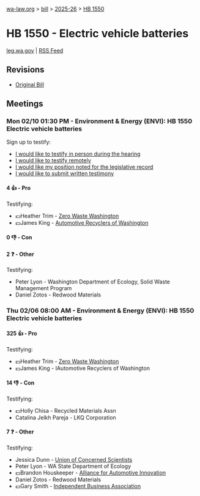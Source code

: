 [wa-law.org](/) > [bill](/bill/) > [2025-26](/bill/2025-26/) > [HB 1550](/bill/2025-26/hb/1550/)

# HB 1550 - Electric vehicle batteries
[leg.wa.gov](https://app.leg.wa.gov/billsummary?BillNumber=1550&Year=2025&Initiative=false) | [RSS Feed](./rss.xml)

## Revisions
* [Original Bill](1/)

## Meetings
### Mon 02/10 01:30 PM - Environment & Energy (ENVI): HB 1550 Electric vehicle batteries
Sign up to testify:
* [I would like to testify in person during the hearing](https://app.leg.wa.gov/csi/Testifier/Add?chamber=House&mId=32755&aId=163721&caId=25752&tId=1)
* [I would like to testify remotely](https://app.leg.wa.gov/csi/Testifier/Add?chamber=House&mId=32755&aId=163721&caId=25752&tId=2)
* [I would like my position noted for the legislative record](https://app.leg.wa.gov/csi/Testifier/Add?chamber=House&mId=32755&aId=163721&caId=25752&tId=3)
* [I would like to submit written testimony](https://app.leg.wa.gov/csi/Testifier/Add?chamber=House&mId=32755&aId=163721&caId=25752&tId=4)

#### 4 👍 - Pro
Testifying:
* 💵Heather Trim - [Zero Waste Washington](/org/zero_waste_washington/)
* 💵James King - [Automotive Recyclers of Washington](/org/automotive_recyclers_of_washington/)

#### 0 👎 - Con

#### 2 ❓ - Other
Testifying:
* Peter Lyon - Washington Department of Ecology, Solid Waste Management Program
* Daniel Zotos - Redwood Materials

### Thu 02/06 08:00 AM - Environment & Energy (ENVI): HB 1550 Electric vehicle batteries
#### 325 👍 - Pro
Testifying:
* 💵Heather Trim - [Zero Waste Washington](/org/zero_waste_washington/)
* 💵James King - IAutomotive Recyclers of Washington

#### 14 👎 - Con
Testifying:
* 💵Holly Chisa - Recycled Materials Assn
* Catalina Jelkh Pareja - LKQ Corporation

#### 7 ❓ - Other
Testifying:
* Jessica Dunn - [Union of Concerned Scientists](/org/union_of_concerned_scientists/)
* Peter Lyon - WA State Department of Ecology
* 💵Brandon Houskeeper - [Alliance for Automotive Innovation](/org/alliance_for_automotive_innovation/)
* Daniel Zotos - Redwood Materials
* 💵Gary Smith - [Independent Business Association](/org/independent_business_association/)
